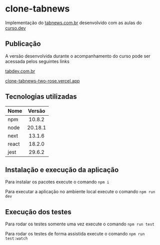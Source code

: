 # clone-tabnews

Implementação do [tabnews.com.br](https://www.tabnews.com.br) desenvolvido com as aulas do [curso.dev](https://curso.dev)

## Publicação

A versão desenvolvida durante o acompanhamento do curso pode ser acessada pelos seguintes links

[tabdev.com.br](https://tabdev.com.br/)

[clone-tabnews-two-rose.vercel.app](https://clone-tabnews-two-rose.vercel.app)

## Tecnologias utilizadas

| Nome  | Versão  |
| ----- | :-----: |
| npm   | 10.8.2  |
| node  | 20.18.1 |
| next  | 13.1.6  |
| react | 18.2.0  |
| jest  | 29.6.2  |

## Instalação e execução da aplicação

Para instalar os pacotes execute o comando `npm i`

Para executar a aplicação no ambiente local execute o comando `npm run dev`

## Execução dos testes

Para rodar os testes somente uma vez execute o comando `npm run test`

Para rodar os testes de forma assistida execute o comando `npm run test:watch`
